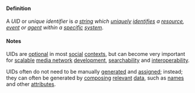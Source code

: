 #### Definition

A *UID* or *unique identifier* is *a [string](https://github.com/gcassel/Modular-Organization-Terminology/blob/master/terms/string.md) which [uniquely](https://github.com/gcassel/Modular-Organization-Terminology/blob/master/terms/unique.md) [identifies](https://github.com/gcassel/Modular-Organization-Terminology/blob/master/terms/identify.md) a [resource](https://github.com/gcassel/Modular-Organization-Terminology/blob/master/terms/resource.md), [event](https://github.com/gcassel/Modular-Organization-Terminology/blob/master/terms/event.md) or [agent](https://github.com/gcassel/Modular-Organization-Terminology/blob/master/terms/agent.md) within a [specific](https://github.com/gcassel/Modular-Organization-Terminology/blob/master/terms/specific.md) [system](https://github.com/gcassel/Modular-Organization-Terminology/blob/master/terms/system.md)*. 

#### Notes

UIDs are [optional](https://github.com/gcassel/Modular-Organization-Terminology/blob/master/terms/option.md) in most [social](https://github.com/gcassel/Modular-Organization-Terminology/blob/master/terms/social.md) [contexts](https://github.com/gcassel/Modular-Organization-Terminology/blob/master/terms/context.md), but can become very important for [scalable](https://github.com/gcassel/Modular-Organization-Terminology/blob/master/terms/scale.md) [media network](https://github.com/gcassel/Modular-Organization-Terminology/blob/master/terms/media-network.md) [development](https://github.com/gcassel/Modular-Organization-Terminology/blob/master/terms/develop.md), [searchability](https://github.com/gcassel/Modular-Organization-Terminology/blob/master/terms/search.md) and [interoperability](https://github.com/gcassel/Modular-Organization-Terminology/blob/master/terms/interoperable.md).  

UIDs often do not need to be manually [generated](https://github.com/gcassel/Modular-Organization-Terminology/blob/master/terms/generate.md) and [assigned](https://github.com/gcassel/Modular-Organization-Terminology/blob/master/terms/assign.md); instead; they can often be generated by [composing](https://github.com/gcassel/Modular-Organization-Terminology/blob/master/terms/compose.md) [relevant](https://github.com/gcassel/Modular-Organization-Terminology/blob/master/terms/relevance.md) [data](https://github.com/gcassel/Modular-Organization-Terminology/blob/master/terms/data.md), such as [names](https://github.com/gcassel/Modular-Organization-Terminology/blob/master/terms/name.md) and other [attributes](https://github.com/gcassel/Modular-Organization-Terminology/blob/master/terms/attribute.md).
